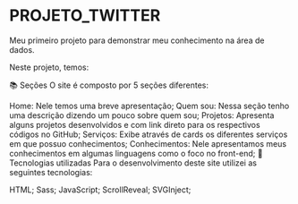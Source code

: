 # PROJETO_TWITTER
Meu primeiro projeto para demonstrar meu conhecimento na área de dados.

Neste projeto, temos:

📚 Seções
O site é composto por 5 seções diferentes:

Home: Nele temos uma breve apresentação;
Quem sou: Nessa seção tenho uma descrição dizendo um pouco sobre quem sou;
Projetos: Apresenta alguns projetos desenvolvidos e com link direto para os respectivos códigos no GitHub;
Serviços: Exibe através de cards os diferentes serviços em que possuo conhecimentos;
Conhecimentos: Nele apresentamos meus conhecimentos em algumas linguagens como o foco no front-end;
💼 Tecnologias utilizadas
Para o desenvolvimento deste site utilizei as seguintes tecnologias:

HTML;
Sass;
JavaScript;
ScrollReveal;
SVGInject;
